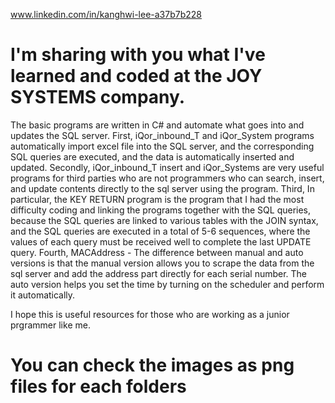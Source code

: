 www.linkedin.com/in/kanghwi-lee-a37b7b228

# I'm sharing with you what I've learned and coded at the JOY SYSTEMS company. 
The basic programs are written in C# and automate what goes into and updates the SQL server. 
First, iQor_inbound_T and iQor_System programs automatically import excel file into the SQL server, and the corresponding SQL queries are executed, and the data is automatically inserted and updated. 
Secondly, iQor_inbound_T insert and iQor_Systems are very useful programs for third parties who are not programmers who can search, insert, and update contents directly to the sql server using the program.
Third, In particular, the KEY RETURN program is the program that I had the most difficulty coding and linking the programs together with the SQL queries, because the SQL queries are linked to various tables with the JOIN syntax, and the SQL queries are executed in a total of 5-6 sequences, where the values of each query must be received well to complete the last UPDATE query. 
Fourth, MACAddress - The difference between manual and auto versions is that the manual version allows you to scrape the data from the sql server and add the address part directly for each serial number. The auto version helps you set the time by turning on the scheduler and perform it automatically. 

I hope this is useful resources for those who are working as a junior prgrammer like me.

# You can check the images as png files for each folders 
